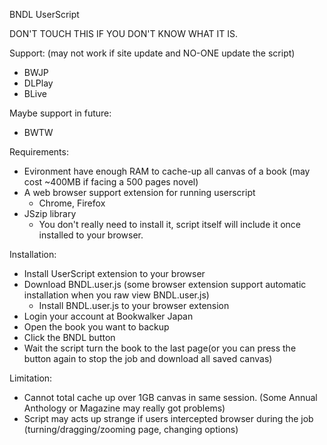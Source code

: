 BNDL UserScript

DON'T TOUCH THIS IF YOU DON'T KNOW WHAT IT IS.

Support: (may not work if site update and NO-ONE update the script)
- BWJP
- DLPlay
- BLive

Maybe support in future:
- BWTW

Requirements:
- Evironment have enough RAM to cache-up all canvas of a book (may cost ~400MB if facing a 500 pages novel)
- A web browser support extension for running userscript
  - Chrome, Firefox
- JSzip library
  - You don't really need to install it, script itself will include it once installed to your browser.
  
Installation:
- Install UserScript extension to your browser
- Download BNDL.user.js (some browser extension support automatic installation when you raw view BNDL.user.js)
  - Install BNDL.user.js to your browser extension
- Login your account at Bookwalker Japan
- Open the book you want to backup
- Click the BNDL button
- Wait the script turn the book to the last page(or you can press the button again to stop the job and download all saved canvas)

Limitation:
- Cannot total cache up over 1GB canvas in same session. (Some Annual Anthology or Magazine may really got problems)
- Script may acts up strange if users intercepted browser during the job (turning/dragging/zooming page, changing options)
